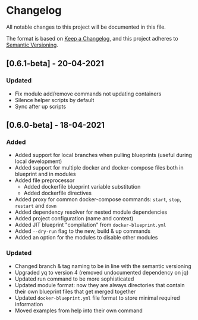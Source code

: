 # Changelog
All notable changes to this project will be documented in this file.

The format is based on [Keep a Changelog](https://keepachangelog.com/en/1.0.0/),
and this project adheres to [Semantic Versioning](https://semver.org/spec/v2.0.0.html).


## [0.6.1-beta] - 20-04-2021

### Updated
- Fix module add/remove commands not updating containers
- Silence helper scripts by default
- Sync after up scripts

## [0.6.0-beta] - 18-04-2021

### Added
- Added support for local branches when pulling blueprints (useful during local development)
- Added support for multiple docker and docker-compose files both in blueprint and in modules
- Added file preprocessor
  - Added dockerfile blueprint variable substitution
  - Added dockerfile directives
- Added proxy for common docker-compose commands: `start`, `stop`, `restart` and `down`
- Added dependency resolver for nested module dependencies
- Added project configuration (name and context)
- Added JIT blueprint "compilation" from `docker-blueprint.yml`
- Added `--dry-run` flag to the new, build & up commands
- Added an option for the modules to disable other modules

### Updated
- Changed branch & tag naming to be in line with the semantic versioning
- Upgraded yq to version 4 (removed undocumented dependency on jq)
- Updated run command to be more sophisticated
- Updated module format: now they are always directories that contain their own
  blueprint files that get merged together
- Updated `docker-blueprint.yml` file format to store minimal required information
- Moved examples from help into their own command

